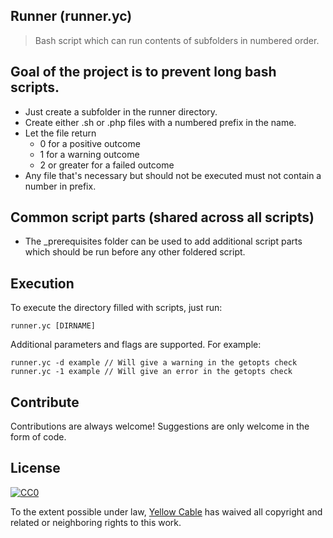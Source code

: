 ## Runner (runner.yc)
> Bash script which can run contents of subfolders in numbered order.

## Goal of the project is to prevent long bash scripts. 
- Just create a subfolder in the runner directory.
- Create either .sh or .php files with a numbered prefix in the name.
- Let the file return 
  - 0 for a positive outcome
  - 1 for a warning outcome
  - 2 or greater for a failed outcome
- Any file that's necessary but should not be executed must not contain a number in prefix.

## Common script parts (shared across all scripts)
- The _prerequisites folder can be used to add additional script parts which should be run before any other foldered script.

## Execution
To execute the directory filled with scripts, just run:
```
runner.yc [DIRNAME]
```

Additional parameters and flags are supported. For example:

```
runner.yc -d example // Will give a warning in the getopts check
runner.yc -1 example // Will give an error in the getopts check
```

## Contribute
Contributions are always welcome! Suggestions are only welcome in the form of code.

## License

[![CC0](https://licensebuttons.net/p/zero/1.0/88x31.png)](https://creativecommons.org/publicdomain/zero/1.0/)

To the extent possible under law, [Yellow Cable](http://yellowcable.nl) has waived all copyright and related or neighboring rights to this work.
